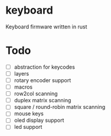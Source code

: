 # keyboard
Keyboard firmware written in rust 

# Todo
- [ ] abstraction for keycodes
- [ ] layers
- [ ] rotary encoder support
- [ ] macros
- [ ] row2col scanning
- [ ] duplex matrix scanning
- [ ] square / round-robin matrix scanning
- [ ] mouse keys
- [ ] oled display support
- [ ] led support
